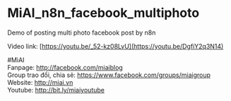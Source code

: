 # MiAI_n8n_facebook_multiphoto
Demo of posting multi photo facebook post by n8n

Video link:  [https://youtu.be/_52-kz08LvU](https://youtu.be/DgfiY2q3N14)

#MìAI <br>
Fanpage: http://facebook.com/miaiblog<br>
Group trao đổi, chia sẻ: https://www.facebook.com/groups/miaigroup<br>
Website: http://miai.vn<br>
Youtube: http://bit.ly/miaiyoutube<br> 
